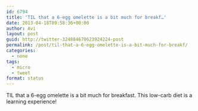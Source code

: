 ```yaml
---
id: 6794
title: 'TIL that a 6-egg omelette is a bit much for breakf…'
date: 2013-04-18T09:58:36+00:00
author: Avi
layout: post
guid: http://twitter-324884670623924224-post
permalink: /post/til-that-a-6-egg-omelette-is-a-bit-much-for-breakf/
categories:
  - none
tags:
  - micro
  - tweet
format: status
---
```

TIL that a 6-egg omelette is a bit much for breakfast. This low-carb diet is a learning experience!